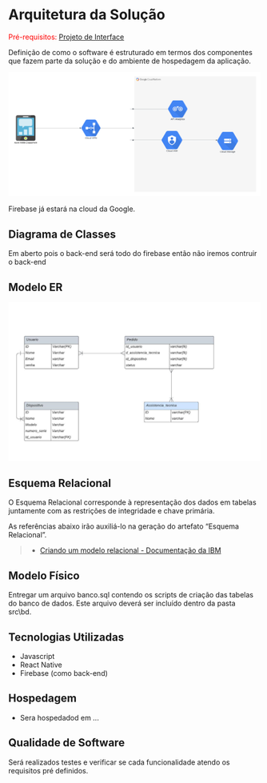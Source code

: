 # Arquitetura da Solução

<span style="color:red">Pré-requisitos: <a href="3-Projeto de Interface.md"> Projeto de Interface</a></span>

Definição de como o software é estruturado em termos dos componentes que fazem parte da solução e do ambiente de hospedagem da aplicação.

![Arquitetura da Solução](img/ifix-arquitetura/mobile-arch.png)

Firebase já estará na cloud da Google. 

## Diagrama de Classes

Em aberto pois o back-end será todo do firebase então não iremos contruir o back-end

## Modelo ER

![Arquitetura da Solução](img/ifix-arquitetura/Database-er-diagram.jpeg)

## Esquema Relacional

O Esquema Relacional corresponde à representação dos dados em tabelas juntamente com as restrições de integridade e chave primária.
 
As referências abaixo irão auxiliá-lo na geração do artefato “Esquema Relacional”.

> - [Criando um modelo relacional - Documentação da IBM](https://www.ibm.com/docs/pt-br/cognos-analytics/10.2.2?topic=designer-creating-relational-model)

## Modelo Físico

Entregar um arquivo banco.sql contendo os scripts de criação das tabelas do banco de dados. Este arquivo deverá ser incluído dentro da pasta src\bd.

## Tecnologias Utilizadas

- Javascript
- React Native
- Firebase (como back-end)

## Hospedagem

- Sera hospedadod em ...

## Qualidade de Software

Será realizados testes e verificar se cada funcionalidade atendo os requisitos pré definidos.
